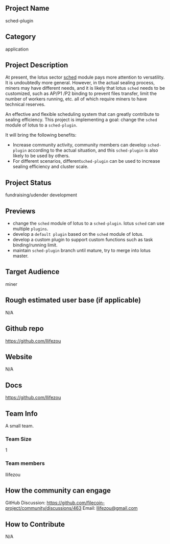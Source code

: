 ## Project Name 

sched-plugin

## Category 

application

## Project Description

At present, the lotus sector [sched](https://github.com/filecoin-project/lotus/blob/master/extern/sector-storage/sched.go) module pays more attention to versatility. It is undoubtedly more general. However, in the actual sealing process, miners may have different needs, and it is likely that lotus `sched` needs to be customized, such as AP/P1 /P2 binding to prevent files transfer, limit the number of workers running, etc. all of which require miners to have technical reserves. 

An effective and flexible scheduling system that can greatly contribute to sealing efficiency. This project is implementing a goal: change the `sched` module of lotus to a `sched-plugin`.

It will bring the following benefits:

- Increase community activity, community members can develop `sched-plugin` according to the actual situation, and this `sched-plugin` is also likely to be used by others.
- For different scenarios, different`sched-plugin` can be used to increase sealing efficiency and cluster scale.

## Project Status

fundraising/udender development

## Previews

- change the `sched` module of lotus to a `sched-plugin`. lotus `sched` can use multiple `plugins`.
- develop a `default plugin` based on the `sched` module of lotus.
- develop a custom plugin to support custom functions such as task binding/running limit.
- maintain `sched-plugin` branch until mature, try to merge into lotus master.

## Target Audience

miner

## Rough estimated user base (if applicable)

N/A

## Github repo

https://github.com/llifezou

## Website

N/A

## Docs

https://github.com/llifezou

## Team Info

A small team.

### Team Size  

1

### Team members  

llifezou

## How the community can engage

GitHub Discussion: https://github.com/filecoin-project/community/discussions/463
Email:  llifezou@gmail.com

## How to Contribute

N/A